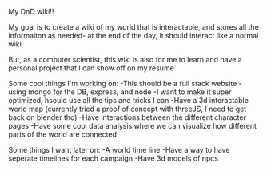 My DnD wiki!!

My goal is to create a wiki of my world that is interactable, and stores all the informaiton as needed- at the end of the day, it should interact like a normal wiki

But, as a computer scientist, this wiki is also for me to learn and have a personal project that I can show off on my resume

Some cool things I'm working on:
-This should be a full stack website - using mongo for the DB, express, and node
    -I want to make it super optimized, hsould use all the tips and tricks I can
-Have a 3d interactable world map (currently tried a proof of concept with threeJS, I need to get back on blender tho)
-Have interactions between the different character pages
-Have some cool data analysis where we can visualize how different parts of the world are connected

Some things I want later on:
-A world time line
    -Have a way to have seperate timelines for each campaign
    -Have 3d models of npcs